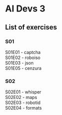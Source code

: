 # AI Devs 3

## List of exercises

### S01
S01E01 - captcha\
S01E02 - roboiso\
S01E03 - json\
S01E05 - cenzura

### S02
S02E01 - whisper\
S02E02 - maps\
S02E03 - robotid\
S02E04 - formats
